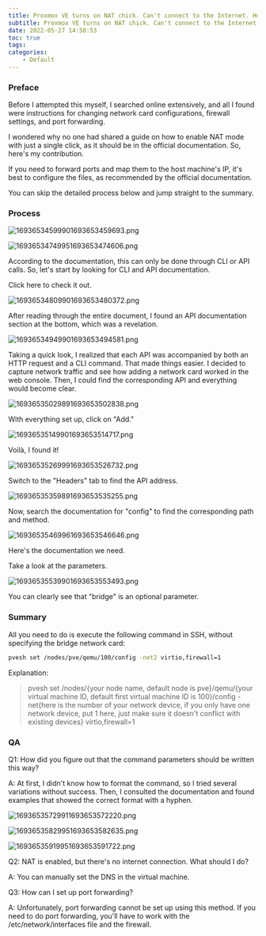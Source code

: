 ```yaml
---
title: Proxmox VE turns on NAT chick. Can't connect to the Internet. How to turn on NAT mode?
subtitle: Proxmox VE turns on NAT chick. Can't connect to the Internet. How to turn on NAT mode?
date: 2022-05-27 14:50:53
toc: true
tags: 
categories: 
    - Default
---
```


### Preface

Before I attempted this myself, I searched online extensively, and all I found were instructions for changing network card configurations, firewall settings, and port forwarding.

I wondered why no one had shared a guide on how to enable NAT mode with just a single click, as it should be in the official documentation. So, here's my contribution.

If you need to forward ports and map them to the host machine's IP, it's best to configure the files, as recommended by the official documentation.

You can skip the detailed process below and jump straight to the summary.

### Process

![16936534599901693653459693.png](https://raw.githubusercontent.com/james-curtis/james-curtis.github.io/main/static/images/16936534599901693653459693.png)

![16936534749951693653474606.png](https://raw.githubusercontent.com/james-curtis/james-curtis.github.io/main/static/images/16936534749951693653474606.png)

According to the documentation, this can only be done through CLI or API calls. So, let's start by looking for CLI and API documentation.

Click here to check it out.

![16936534809901693653480372.png](https://raw.githubusercontent.com/james-curtis/james-curtis.github.io/main/static/images/16936534809901693653480372.png)

After reading through the entire document, I found an API documentation section at the bottom, which was a revelation.

![16936534949901693653494581.png](https://raw.githubusercontent.com/james-curtis/james-curtis.github.io/main/static/images/16936534949901693653494581.png)

Taking a quick look, I realized that each API was accompanied by both an HTTP request and a CLI command. That made things easier. I decided to capture network traffic and see how adding a network card worked in the web console. Then, I could find the corresponding API and everything would become clear.

![16936535029891693653502838.png](https://raw.githubusercontent.com/james-curtis/james-curtis.github.io/main/static/images/16936535029891693653502838.png)

With everything set up, click on "Add."

![16936535149901693653514717.png](https://raw.githubusercontent.com/james-curtis/james-curtis.github.io/main/static/images/16936535149901693653514717.png)

Voilà, I found it!

![16936535269991693653526732.png](https://raw.githubusercontent.com/james-curtis/james-curtis.github.io/main/static/images/16936535269991693653526732.png)

Switch to the "Headers" tab to find the API address.

![16936535359891693653535255.png](https://raw.githubusercontent.com/james-curtis/james-curtis.github.io/main/static/images/16936535359891693653535255.png)

Now, search the documentation for "config" to find the corresponding path and method.

![16936535469961693653546646.png](https://raw.githubusercontent.com/james-curtis/james-curtis.github.io/main/static/images/16936535469961693653546646.png)

Here's the documentation we need.

Take a look at the parameters.

![16936535539901693653553493.png](https://raw.githubusercontent.com/james-curtis/james-curtis.github.io/main/static/images/16936535539901693653553493.png)

You can clearly see that "bridge" is an optional parameter.

### Summary

All you need to do is execute the following command in SSH, without specifying the bridge network card:

```bash
pvesh set /nodes/pve/qemu/100/config -net2 virtio,firewall=1
```

Explanation:

> pvesh set /nodes/{your node name, default node is pve}/qemu/{your virtual machine ID, default first virtual machine ID is 100}/config -net{here is the number of your network device, if you only have one network device, put 1 here, just make sure it doesn't conflict with existing devices} virtio,firewall=1

### QA

Q1: How did you figure out that the command parameters should be written this way?

A: At first, I didn't know how to format the command, so I tried several variations without success. Then, I consulted the documentation and found examples that showed the correct format with a hyphen.

![16936535729911693653572220.png](https://raw.githubusercontent.com/james-curtis/james-curtis.github.io/main/static/images/16936535729911693653572220.png)

![16936535829951693653582635.png](https://raw.githubusercontent.com/james-curtis/james-curtis.github.io/main/static/images/16936535829951693653582635.png)

![16936535919951693653591722.png](https://raw.githubusercontent.com/james-curtis/james-curtis.github.io/main/static/images/16936535919951693653591722.png)

Q2: NAT is enabled, but there's no internet connection. What should I do?

A: You can manually set the DNS in the virtual machine.

Q3: How can I set up port forwarding?

A: Unfortunately, port forwarding cannot be set up using this method. If you need to do port forwarding, you'll have to work with the /etc/network/interfaces file and the firewall.